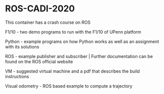 # ROS-CADI-2020
This container has a crash course on ROS

F1/10 -  two demo programs to run with the F1/10 of UPenn platform

Python - example programs on how Python works as well as an assignment with its solutions

ROS - example publisher and subscriber | Further documentation can be found on the ROS official website

VM - suggested virtual machine and a pdf that describes the build instructions

Visual odometry - ROS based example to compute a trajectory
